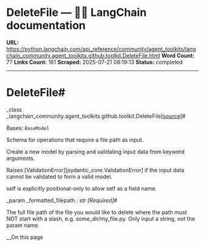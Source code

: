 # DeleteFile — 🦜🔗 LangChain  documentation

**URL:** https://python.langchain.com/api_reference/community/agent_toolkits/langchain_community.agent_toolkits.github.toolkit.DeleteFile.html
**Word Count:** 77
**Links Count:** 161
**Scraped:** 2025-07-21 08:19:13
**Status:** completed

---

# DeleteFile\#

_class _langchain\_community.agent\_toolkits.github.toolkit.DeleteFile[\[source\]](https://python.langchain.com/api_reference/_modules/langchain_community/agent_toolkits/github/toolkit.html#DeleteFile)\#     

Bases: `BaseModel`

Schema for operations that require a file path as input.

Create a new model by parsing and validating input data from keyword arguments.

Raises \[ValidationError\]\[pydantic\_core.ValidationError\] if the input data cannot be validated to form a valid model.

self is explicitly positional-only to allow self as a field name.

_param _formatted\_filepath _: str_ _\[Required\]_\#     

The full file path of the file you would like to delete where the path must NOT start with a slash, e.g. some\_dir/my\_file.py. Only input a string, not the param name.

__On this page